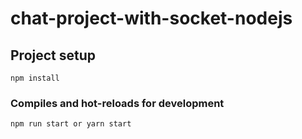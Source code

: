 # chat-project-with-socket-nodejs

## Project setup
```
npm install
```

### Compiles and hot-reloads for development
```
npm run start or yarn start
```


